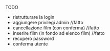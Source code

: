 TODO

- ristrutturare la login
- aggiungere privilegi admin //fatto
- cancellazione film (con conferma) //fatto
- inserire film (in fondo ad elenco film) //fatto
- recupero password
- conferma utente
